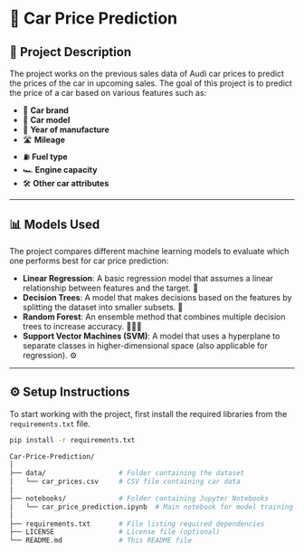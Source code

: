 # 🚗 Car Price Prediction

## 📝 Project Description

The project works on the previous sales data of Audi car prices to predict the prices of the car in upcoming sales. The goal of this project is to predict the price of a car based on various features such as:

- 🚙 **Car brand**
- 🚗 **Car model**
- 📅 **Year of manufacture**
- 🛣️ **Mileage**
- ⛽ **Fuel type**
- 🏎️ **Engine capacity**
- 🛠️ **Other car attributes**

---

## 📊 Models Used

The project compares different machine learning models to evaluate which one performs best for car price prediction:

- **Linear Regression**: A basic regression model that assumes a linear relationship between features and the target. 🔄
- **Decision Trees**: A model that makes decisions based on the features by splitting the dataset into smaller subsets. 🌳
- **Random Forest**: An ensemble method that combines multiple decision trees to increase accuracy. 🌲🌲🌲
- **Support Vector Machines (SVM)**: A model that uses a hyperplane to separate classes in higher-dimensional space (also applicable for regression). ⚙️

---

## ⚙️ Setup Instructions

To start working with the project, first install the required libraries from the `requirements.txt` file.

```bash
pip install -r requirements.txt

Car-Price-Prediction/
│
├── data/                  # Folder containing the dataset
│   └── car_prices.csv     # CSV file containing car data
│
├── notebooks/             # Folder containing Jupyter Notebooks
│   └── car_price_prediction.ipynb  # Main notebook for model training and evaluation
│
├── requirements.txt       # File listing required dependencies
├── LICENSE                # License file (optional)
└── README.md              # This README file

